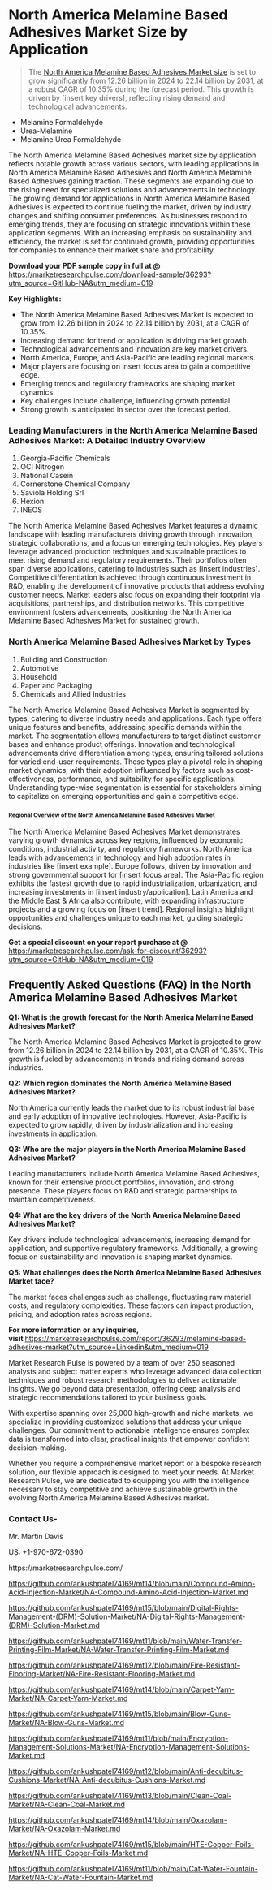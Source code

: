 <h1>North America Melamine Based Adhesives Market&nbsp;Size by Application</h1><blockquote><p>The <a href="https://marketresearchpulse.com/download-sample/36293?utm_source=GitHub-NA&amp;utm_medium=019">North America Melamine Based Adhesives Market size</a> is set to grow significantly from 12.26 billion in 2024 to 22.14 billion by 2031, at a robust CAGR of 10.35% during the forecast period. This growth is driven by [insert key drivers], reflecting rising demand and technological advancements.</p></blockquote><ul><li>Melamine Formaldehyde <li> Urea-Melamine <li> Melamine Urea Formaldehyde</li></ul><p>The North America Melamine Based Adhesives market size by application reflects notable growth across various sectors, with leading applications in North America Melamine Based Adhesives and North America Melamine Based Adhesives gaining traction. These segments are expanding due to the rising need for specialized solutions and advancements in technology. The growing demand for applications in North America Melamine Based Adhesives is expected to continue fueling the market, driven by industry changes and shifting consumer preferences. As businesses respond to emerging trends, they are focusing on strategic innovations within these application segments. With an increasing emphasis on sustainability and efficiency, the market is set for continued growth, providing opportunities for companies to enhance their market share and profitability.</p><p><strong>Download your PDF sample copy in full at @ </strong><a href="https://marketresearchpulse.com/download-sample/36293?utm_source=GitHub-NA&amp;utm_medium=019">https://marketresearchpulse.com/download-sample/36293?utm_source=GitHub-NA&amp;utm_medium=019</a></p><p><strong>Key Highlights: </strong></p><ul><li>The North America Melamine Based Adhesives Market is expected to grow from 12.26 billion in 2024 to 22.14 billion by 2031, at a CAGR of 10.35%.</li><li>Increasing demand for trend or application is driving market growth.</li><li>Technological advancements and innovation are key market drivers.</li><li>North America, Europe, and Asia-Pacific are leading regional markets.</li><li>Major players are focusing on insert focus area to gain a competitive edge.</li><li>Emerging trends and regulatory frameworks are shaping market dynamics.</li><li>Key challenges include challenge, influencing growth potential.</li><li>Strong growth is anticipated in sector over the forecast period.</li></ul><h3>Leading Manufacturers in the North America Melamine Based Adhesives Market: A Detailed Industry Overview</h3><ol><li>Georgia-Pacific Chemicals</li><li>OCI Nitrogen</li><li>National Casein</li><li>Cornerstone Chemical Company</li><li>Saviola Holding Srl</li><li>Hexion</li><li>INEOS</li></ol><div class="flex max-w-full flex-col flex-grow"><div class="min-h-8 text-message flex w-full flex-col items-end gap-2 whitespace-normal break-words [.text-message+&amp;]:mt-5" dir="auto" data-message-author-role="assistant" data-message-id="fd8432e4-4910-450d-b182-61b7bfb0a01f" data-message-model-slug="gpt-4o"><div class="flex w-full flex-col gap-1 empty:hidden first:pt-[3px]"><div class="markdown prose w-full break-words dark:prose-invert light"><p>The North America Melamine Based Adhesives Market features a dynamic landscape with leading manufacturers driving growth through innovation, strategic collaborations, and a focus on emerging technologies. Key players leverage advanced production techniques and sustainable practices to meet rising demand and regulatory requirements. Their portfolios often span diverse applications, catering to industries such as [insert industries]. Competitive differentiation is achieved through continuous investment in R&amp;D, enabling the development of innovative products that address evolving customer needs. Market leaders also focus on expanding their footprint via acquisitions, partnerships, and distribution networks. This competitive environment fosters advancements, positioning the North America Melamine Based Adhesives Market for sustained growth.</p></div></div></div></div><h3>North America Melamine Based Adhesives Market by Types</h3><ol><li>Building and Construction <li> Automotive <li> Household <li> Paper and Packaging <li> Chemicals and Allied Industries</li></ol><div class="flex max-w-full flex-col flex-grow"><div class="min-h-8 text-message flex w-full flex-col items-end gap-2 whitespace-normal break-words [.text-message+&amp;]:mt-5" dir="auto" data-message-author-role="assistant" data-message-id="084470be-0bb7-4664-bddf-5156b4f41249" data-message-model-slug="gpt-4o-mini"><div class="flex w-full flex-col gap-1 empty:hidden first:pt-[3px]"><div class="markdown prose w-full break-words dark:prose-invert light"><p>The North America Melamine Based Adhesives Market is segmented by types, catering to diverse industry needs and applications. Each type offers unique features and benefits, addressing specific demands within the market. The segmentation allows manufacturers to target distinct customer bases and enhance product offerings. Innovation and technological advancements drive differentiation among types, ensuring tailored solutions for varied end-user requirements. These types play a pivotal role in shaping market dynamics, with their adoption influenced by factors such as cost-effectiveness, performance, and suitability for specific applications. Understanding type-wise segmentation is essential for stakeholders aiming to capitalize on emerging opportunities and gain a competitive edge.</p></div></div></div></div><h3><span style="font-size: 11px;">Regional Overview of the North America Melamine Based Adhesives Market</span></h3><div class="flex max-w-full flex-col flex-grow"><div class="min-h-8 text-message flex w-full flex-col items-end gap-2 whitespace-normal break-words [.text-message+&amp;]:mt-5" dir="auto" data-message-author-role="assistant" data-message-id="e9038762-ce64-4e30-91c9-9bd413514231" data-message-model-slug="gpt-4o-mini"><div class="flex w-full flex-col gap-1 empty:hidden first:pt-[3px]"><div class="markdown prose w-full break-words dark:prose-invert light"><p>The North America Melamine Based Adhesives Market demonstrates varying growth dynamics across key regions, influenced by economic conditions, industrial activity, and regulatory frameworks. North America leads with advancements in technology and high adoption rates in industries like [insert example]. Europe follows, driven by innovation and strong governmental support for [insert focus area]. The Asia-Pacific region exhibits the fastest growth due to rapid industrialization, urbanization, and increasing investments in [insert industry/application]. Latin America and the Middle East &amp; Africa also contribute, with expanding infrastructure projects and a growing focus on [insert trend]. Regional insights highlight opportunities and challenges unique to each market, guiding strategic decisions.</p></div></div></div></div><p><strong>Get a special discount on your report purchase at @ </strong><a href="https://marketresearchpulse.com/ask-for-discount/36293?utm_source=GitHub-NA&amp;utm_medium=019">https://marketresearchpulse.com/ask-for-discount/36293?utm_source=GitHub-NA&amp;utm_medium=019</a></p><h2>Frequently Asked Questions (FAQ) in the North America Melamine Based Adhesives Market</h2><p><strong>Q1: What is the growth forecast for the North America Melamine Based Adhesives Market?</strong></p><p>The North America Melamine Based Adhesives Market is projected to grow from 12.26 billion in 2024 to 22.14 billion by 2031, at a CAGR of 10.35%. This growth is fueled by advancements in trends and rising demand across industries.</p><p><strong>Q2: Which region dominates the North America Melamine Based Adhesives Market?</strong></p><p>North America currently leads the market due to its robust industrial base and early adoption of innovative technologies. However, Asia-Pacific is expected to grow rapidly, driven by industrialization and increasing investments in application.</p><p><strong>Q3: Who are the major players in the North America Melamine Based Adhesives Market?</strong></p><p>Leading manufacturers include North America Melamine Based Adhesives, known for their extensive product portfolios, innovation, and strong presence. These players focus on R&amp;D and strategic partnerships to maintain competitiveness.</p><p><strong>Q4: What are the key drivers of the North America Melamine Based Adhesives Market?</strong></p><p>Key drivers include technological advancements, increasing demand for application, and supportive regulatory frameworks. Additionally, a growing focus on sustainability and innovation is shaping market dynamics.</p><p><strong>Q5: What challenges does the North America Melamine Based Adhesives Market face?</strong></p><p>The market faces challenges such as challenge, fluctuating raw material costs, and regulatory complexities. These factors can impact production, pricing, and adoption rates across regions.</p><p><strong>For more information or any inquiries, visit&nbsp;</strong><a href="https://marketresearchpulse.com/report/36293/melamine-based-adhesives-market?utm_source=Linkedin&utm_medium=019">https://marketresearchpulse.com/report/36293/melamine-based-adhesives-market?utm_source=Linkedin&utm_medium=019</a></p><p>Market Research Pulse is powered by a team of over 250 seasoned analysts and subject matter experts who leverage advanced data collection techniques and robust research methodologies to deliver actionable insights. We go beyond data presentation, offering deep analysis and strategic recommendations tailored to your business goals.</p><p>With expertise spanning over 25,000 high-growth and niche markets, we specialize in providing customized solutions that address your unique challenges. Our commitment to actionable intelligence ensures complex data is transformed into clear, practical insights that empower confident decision-making.</p><p>Whether you require a comprehensive market report or a bespoke research solution, our flexible approach is designed to meet your needs. At Market Research Pulse, we are dedicated to equipping you with the intelligence necessary to stay competitive and achieve sustainable growth in the evolving North America Melamine Based Adhesives market.</p><h3><strong>Contact Us-</strong></h3><p>Mr. Martin Davis</p><p>US: +1-970-672-0390</p><p>https://marketresearchpulse.com/</p><p><a href="https://github.com/ankushpatel74169/mt14/blob/main/Compound-Amino-Acid-Injection-Market/NA-Compound-Amino-Acid-Injection-Market.md">https://github.com/ankushpatel74169/mt14/blob/main/Compound-Amino-Acid-Injection-Market/NA-Compound-Amino-Acid-Injection-Market.md</a></p><p><a href="https://github.com/ankushpatel74169/mt15/blob/main/Digital-Rights-Management-(DRM)-Solution-Market/NA-Digital-Rights-Management-(DRM)-Solution-Market.md">https://github.com/ankushpatel74169/mt15/blob/main/Digital-Rights-Management-(DRM)-Solution-Market/NA-Digital-Rights-Management-(DRM)-Solution-Market.md</a></p><p><a href="https://github.com/ankushpatel74169/mt11/blob/main/Water-Transfer-Printing-Film-Market/NA-Water-Transfer-Printing-Film-Market.md">https://github.com/ankushpatel74169/mt11/blob/main/Water-Transfer-Printing-Film-Market/NA-Water-Transfer-Printing-Film-Market.md</a></p><p><a href="https://github.com/ankushpatel74169/mt12/blob/main/Fire-Resistant-Flooring-Market/NA-Fire-Resistant-Flooring-Market.md">https://github.com/ankushpatel74169/mt12/blob/main/Fire-Resistant-Flooring-Market/NA-Fire-Resistant-Flooring-Market.md</a></p><p><a href="https://github.com/ankushpatel74169/mt14/blob/main/Carpet-Yarn-Market/NA-Carpet-Yarn-Market.md">https://github.com/ankushpatel74169/mt14/blob/main/Carpet-Yarn-Market/NA-Carpet-Yarn-Market.md</a></p><p><a href="https://github.com/ankushpatel74169/mt15/blob/main/Blow-Guns-Market/NA-Blow-Guns-Market.md">https://github.com/ankushpatel74169/mt15/blob/main/Blow-Guns-Market/NA-Blow-Guns-Market.md</a></p><p><a href="https://github.com/ankushpatel74169/mt11/blob/main/Encryption-Management-Solutions-Market/NA-Encryption-Management-Solutions-Market.md">https://github.com/ankushpatel74169/mt11/blob/main/Encryption-Management-Solutions-Market/NA-Encryption-Management-Solutions-Market.md</a></p><p><a href="https://github.com/ankushpatel74169/mt12/blob/main/Anti-decubitus-Cushions-Market/NA-Anti-decubitus-Cushions-Market.md">https://github.com/ankushpatel74169/mt12/blob/main/Anti-decubitus-Cushions-Market/NA-Anti-decubitus-Cushions-Market.md</a></p><p><a href="https://github.com/ankushpatel74169/mt13/blob/main/Clean-Coal-Market/NA-Clean-Coal-Market.md">https://github.com/ankushpatel74169/mt13/blob/main/Clean-Coal-Market/NA-Clean-Coal-Market.md</a></p><p><a href="https://github.com/ankushpatel74169/mt14/blob/main/Oxazolam-Market/NA-Oxazolam-Market.md">https://github.com/ankushpatel74169/mt14/blob/main/Oxazolam-Market/NA-Oxazolam-Market.md</a></p><p><a href="https://github.com/ankushpatel74169/mt15/blob/main/HTE-Copper-Foils-Market/NA-HTE-Copper-Foils-Market.md">https://github.com/ankushpatel74169/mt15/blob/main/HTE-Copper-Foils-Market/NA-HTE-Copper-Foils-Market.md</a></p><p><a href="https://github.com/ankushpatel74169/mt11/blob/main/Cat-Water-Fountain-Market/NA-Cat-Water-Fountain-Market.md">https://github.com/ankushpatel74169/mt11/blob/main/Cat-Water-Fountain-Market/NA-Cat-Water-Fountain-Market.md</a></p>
